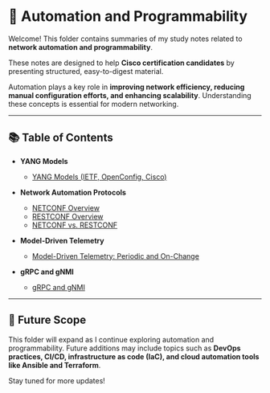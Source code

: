 # 🤖 Automation and Programmability

Welcome! This folder contains summaries of my study notes related to **network automation and programmability**.

These notes are designed to help **Cisco certification candidates** by presenting structured, easy-to-digest material.

Automation plays a key role in **improving network efficiency, reducing manual configuration efforts, and enhancing scalability**. Understanding these concepts is essential for modern networking.

---

## 📚 Table of Contents

- **YANG Models**
  - [YANG Models (IETF, OpenConfig, Cisco)](yang-models.md)

- **Network Automation Protocols**
  - [NETCONF Overview](netconf.md)
  - [RESTCONF Overview](restconf.md)
  - [NETCONF vs. RESTCONF](netconf-vs-restconf.md)

- **Model-Driven Telemetry**
  - [Model-Driven Telemetry: Periodic and On-Change](model-driven-telemetry.md)

- **gRPC and gNMI**
  - [gRPC and gNMI](grpc-gnmi.md)

---

## 🔄 Future Scope

This folder will expand as I continue exploring automation and programmability. Future additions may include topics such as **DevOps practices, CI/CD, infrastructure as code (IaC), and cloud automation tools like Ansible and Terraform**.

Stay tuned for more updates!
